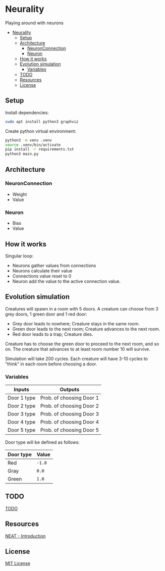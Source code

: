 # Neurality

Playing around with neurons

- [Neurality](#neurality)
  - [Setup](#setup)
  - [Architecture](#architecture)
    - [NeuronConnection](#neuronconnection)
    - [Neuron](#neuron)
  - [How it works](#how-it-works)
  - [Evolution simulation](#evolution-simulation)
    - [Variables](#variables)
  - [TODO](#todo)
  - [Resources](#resources)
  - [License](#license)

## Setup

Install dependencies:

```bash
sudo apt install python3 graphviz
```

Create python virtual environment:

```bash
python3 -m venv .venv
source .venv/bin/activate
pip install -r requirements.txt
python3 main.py
```

## Architecture

### NeuronConnection

- Weight
- Value

### Neuron

- Bias
- Value

## How it works

Singular loop:

  - Neurons gather values from connections
  - Neurons calculate their value
  - Connections value reset to 0
  - Neuron add the value to the active connection value.

## Evolution simulation

Creatures will spawn in a room with 5 doors. A creature can choose from 3 grey doors, 1 green door and 1 red door:

- Grey door leads to nowhere; Creature stays in the same room.
- Green door leads to the next room; Creature advances to the next room.
- Red door leads to a trap; Creature dies.

Creature has to choose the green door to proceed to the next room, and so on. The creature that advances to at least room number 10 will survive.

Simulation will take 200 cycles. Each creature will have 3-10 cycles to "think" in each room before choosing a door.

### Variables

Inputs | Outputs
-|-
Door 1 type | Prob. of choosing Door 1
Door 2 type | Prob. of choosing Door 2
Door 3 type | Prob. of choosing Door 3
Door 4 type | Prob. of choosing Door 4
Door 5 type | Prob. of choosing Door 5

Door type will be defined as follows:

Door type | Value
-|-
Red | `-1.0`
Gray | `0.0`
Green | `1.0`

## TODO

[TODO](./TODO.md)

## Resources

[NEAT - Introduction](https://www.youtube.com/watch?v=VMQOa4-rVxE)

## License

[MIT License](./LICENSE)